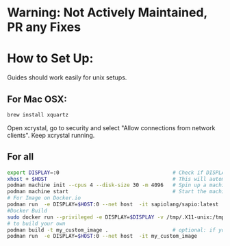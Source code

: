 # Warning: Not Actively Maintained, PR any Fixes

# How to Set Up:

Guides should work easily for unix setups.

## For Mac OSX:

```bash
brew install xquartz
```

Open xcrystal, go to security and select "Allow connections from network
clients". Keep xcrystal running.

## For all

```bash
export DISPLAY=:0                                     # Check if DISPLAY is set locally before you do this.
xhost + $HOST                                         # This will automatically add entries for your computer. N.B. security considerations.
podman machine init --cpus 4 --disk-size 30 -m 4096   # Spin up a machine (here with 4gb ram, 30 GB disk... you can pick whatever)
podman machine start                                  # Start the machine
# For Image on Docker.io
podman run  -e DISPLAY=$HOST:0 --net host  -it sapiolang/sapio:latest
#Docker Build
sudo docker run --privileged -e DISPLAY=$DISPLAY -v /tmp/.X11-unix:/tmp/.X11-unix --net host -it polyd/sapio:8-8-23
# to build your own
podman build -t my_custom_image .                     # optional: if you want to build the image yourself
podman run  -e DISPLAY=$HOST:0 --net host  -it my_custom_image
```
